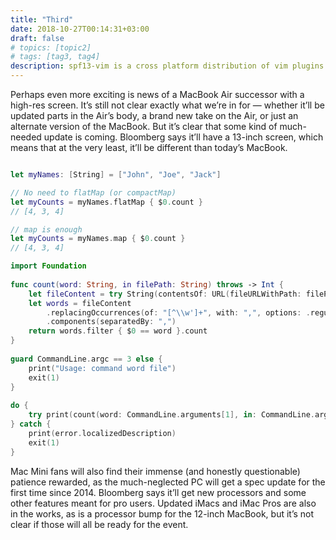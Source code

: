 ```yaml
---
title: "Third"
date: 2018-10-27T00:14:31+03:00
draft: false
# topics: [topic2]
# tags: [tag3, tag4]
description: spf13-vim is a cross platform distribution of vim plugins
---
```


Perhaps even more exciting is news of a MacBook Air successor with a high-res screen. It’s still not clear exactly what we’re in for — whether it’ll be updated parts in the Air’s body, a brand new take on the Air, or just an alternate version of the MacBook. But it’s clear that some kind of much-needed update is coming. Bloomberg says it’ll have a 13-inch screen, which means that at the very least, it’ll be different than today’s MacBook.


```swift

let myNames: [String] = ["John", "Joe", "Jack"]

// No need to flatMap (or compactMap)
let myCounts = myNames.flatMap { $0.count }
// [4, 3, 4]

// map is enough
let myCounts = myNames.map { $0.count }
// [4, 3, 4]

import Foundation
	
func count(word: String, in filePath: String) throws -> Int {
    let fileContent = try String(contentsOf: URL(fileURLWithPath: filePath))
    let words = fileContent
        .replacingOccurrences(of: "[^\\w']+", with: ",", options: .regularExpression)
        .components(separatedBy: ",")
    return words.filter { $0 == word }.count
}
	
guard CommandLine.argc == 3 else {
    print("Usage: command word file")
    exit(1)
}
	
do {
    try print(count(word: CommandLine.arguments[1], in: CommandLine.arguments[2]))
} catch {
    print(error.localizedDescription)
    exit(1)
}
```


Mac Mini fans will also find their immense (and honestly questionable) patience rewarded, as the much-neglected PC will get a spec update for the first time since 2014. Bloomberg says it’ll get new processors and some other features meant for pro users. Updated iMacs and iMac Pros are also in the works, as is a processor bump for the 12-inch MacBook, but it’s not clear if those will all be ready for the event.